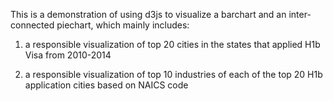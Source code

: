 This is a demonstration of using d3js to visualize a barchart and an inter-connected piechart, which mainly includes:

1. a responsible visualization of top 20 cities in the states that applied H1b Visa from 2010-2014

2. a responsible visualization of top 10 industries of each of the top 20 H1b application cities based on NAICS code

